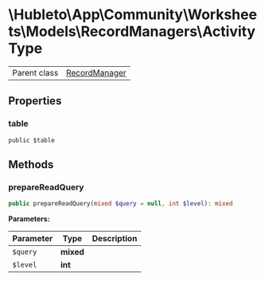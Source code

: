 
# \Hubleto\App\Community\Worksheets\Models\RecordManagers\ActivityType
<table class='table-default dense'>
<tr><td>Parent class</td><td><a href="../../../../../Erp/RecordManager">RecordManager</a></td></tr></table>


## Properties

### table

`public $table`


## Methods

### prepareReadQuery

```php
public prepareReadQuery(mixed $query = null, int $level): mixed
```

**Parameters:**

| Parameter | Type      | Description |
|-----------|-----------|-------------|
| `$query`  | **mixed** |             |
| `$level`  | **int**   |             |


